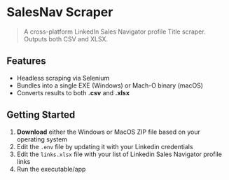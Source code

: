 # SalesNav Scraper

> A cross-platform LinkedIn Sales Navigator profile Title scraper.
> Outputs both CSV and XLSX.

## Features

- Headless scraping via Selenium
- Bundles into a single EXE (Windows) or Mach-O binary (macOS)
- Converts results to both **.csv** and **.xlsx**

## Getting Started

1. **Download** either the Windows or MacOS ZIP file based on your operating system
2. Edit the `.env` file by updating it with your Linkedin credentials
3. Edit the `links.xlsx` file with your list of Linkedin Sales Navigator profile links
4. Run the executable/app

